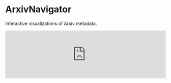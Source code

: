 # ArxivNavigator

Interactive visualizations of Arxiv metadata. 

<script language="JavaScript">
    function resizeIframe(data) {
        document.getElementById('topicsFrame').style.height = data.height + 'px';
        document.getElementById('topicsFrame').style.width = data.width + 'px';
    };

    function sendLocation(){
        //  Notifies child window about parent location.
        var win = window.frames.topicsFrame;
        win.postMessage(window.location.origin, 'https://dvmorozov.github.io');
    };

    var messageEventHandler = function(event){
        //  Updates frame size according to child window size.
        if(event.origin === 'https://dvmorozov.github.io'){
            resizeIframe(event.data);
        }
    };

    window.addEventListener('message', messageEventHandler, false);
</script>

<div>
    <iframe src="https://dvmorozov.github.io/arxiv/ArxivNavigator/topics.html"
         title="Arxiv topics by the number of written articles."
         id="topicsFrame" scrolling="no" style="width:100%; border:none;"
         name="topicsFrame" onload="sendLocation();">
    </iframe>
</div>
 
